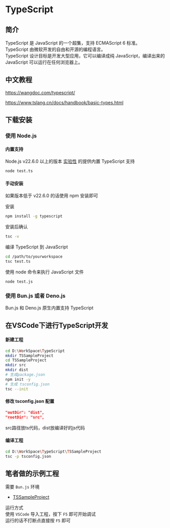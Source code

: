 # TypeScript

## 简介
TypeScript 是 JavaScript 的一个超集，支持 ECMAScript 6 标准。  
TypeScript 由微软开发的自由和开源的编程语言。  
TypeScript 设计目标是开发大型应用，它可以编译成纯 JavaScript，编译出来的 JavaScript 可以运行在任何浏览器上。  

## 中文教程

https://wangdoc.com/typescript/

https://www.tslang.cn/docs/handbook/basic-types.html

## 下载安装

### 使用 Node.js

#### 内置支持
Node.js v22.6.0 以上的版本 [实验性](https://nodejs.org/zh-cn/learn/typescript/run-natively) 的提供内置 TypeScript 支持  
```bash
node test.ts
```

#### 手动安装

如果版本低于 v22.6.0 的话使用 npm 安装即可

安装
```bash
npm install -g typescript
```
安装后确认
```bash
tsc -v
```
编译 TypeScript 到 JavaScript
```bash
cd /path/to/yourworkspace
tsc test.ts
```
使用 node 命令来执行 JavaScript 文件
```bash
node test.js
```

### 使用 Bun.js 或者 Deno.js
Bun.js 和 Deno.js 原生内置支持 TypeScript

## 在VSCode下进行TypeScript开发

#### 新建工程
```bash
cd D:\WorkSpace\TypeScript
mkdir TSSampleProject
cd TSSampleProject
mkdir src
mkdir dist
# 生成package.json
npm init -y
# 生成 tsconfig.json
tsc --init
```

#### 修改 tsconfig.json 配置
```json
"outDir": "dist",
"rootDir": "src",
```
src路径放ts代码，dist放编译好的js代码

#### 编译工程
```bash
cd D:\WorkSpace\TypeScript\TSSampleProject
tsc -p tsconfig.json
```

## 笔者做的示例工程

需要 ``Bun.js`` 环境
 - [TSSampleProject](./TSSampleProject)

运行方式  
使用 ``VSCode`` 导入工程，按下 ``F5`` 即可开始调试  
运行的话不打断点直接按 ``F5`` 即可
